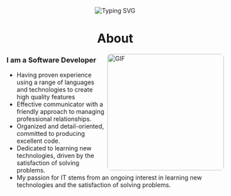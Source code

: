 <!---
# About Me
- Effective communicator with a friendly approach to managing professional relationships.
- Organized and detail-oriented, committed to producing excellent code.
- Dedicated to learning new technologies, driven by the satisfaction of solving problems.
- My passion for IT stems from an ongoing interest in learning new technologies and the satisfaction of solving problems.


# ⚡️Favorite languages and tools

<div>
<img height="200rem"alt="beescuit9510's Github Stats" src="https://github-readme-stats.vercel.app/api/top-langs?username=beescuit9510&langs_count=10&show_icons=true&locale=en&layout=donut"/>
</div>
--->



<div align="center">
 
![Typing SVG](https://readme-typing-svg.herokuapp.com?font=Architects+Daughter&size=45&height=80&width=700&center=true&vCenter=true&lines=Hey!+fellow+developers!;I'm+a+Software+Developer!;)

</div>

<div align="center">
 
# About
</div>

<img align="right" margin-top="20px" height="270px" alt="GIF" style="border-radius:7px" src="https://cdn.dribbble.com/users/1059583/screenshots/4171367/coding-freak.gif" />

### I am a Software Developer
- Having proven experience using a range of languages and technologies to create high quality features
- Effective communicator with a friendly approach to managing professional relationships.
- Organized and detail-oriented, committed to producing excellent code.
- Dedicated to learning new technologies, driven by the satisfaction of solving problems.
- My passion for IT stems from an ongoing interest in learning new technologies and the satisfaction of solving problems.


<!---
<div align="center">

# Github Stats 📊

<br>

<div>
<img height="200rem" alt="beescuit9510's Github Stats" src="https://github-readme-streak-stats.herokuapp.com/?user=beescuit9510"/>
<img height="200rem"alt="beescuit9510's Github Stats" src="https://github-readme-stats.vercel.app/api/top-langs?username=beescuit9510&langs_count=10&show_icons=true&locale=en&layout=donut"/>
</div>
<img alt="beescuit9510's Github Stats" src="https://github-readme-stats.vercel.app/api?username=beescuit9510&show_icons=true&count_private=true"/>

# ⚙️🛠️ Tech Stack 🪓

<p>
 <img height="27rem" src="https://img.shields.io/badge/JavaScript-F7DF1E?style=flat&logo=JavaScript&logoColor=black"/>
 &nbsp;&nbsp;
 <img height="27rem"  src="https://img.shields.io/badge/TypeScript-3178C6?style=flat&logo=TypeScript&logoColor=white"/>
 &nbsp;&nbsp;
 <img height="27rem"  src="https://img.shields.io/badge/Java-blue?style=flat&logo=Java&logoColor=white"/>
</p>

<p>
 <img height="27rem"  src="https://img.shields.io/badge/React-white?style=flat&logo=React&logoColor=61DAFB"/>
 &nbsp;&nbsp;
 <img height="27rem"  src="https://img.shields.io/badge/Redux-pink?style=flat&logo=Redux&logoColor=764ABC"/>
 &nbsp;&nbsp;
 <img height="27rem"  src="https://img.shields.io/badge/Recoil-white?style=flat&logo=Recoil&logoColor"/>
 &nbsp;&nbsp;
 <img height="27rem"  src="https://img.shields.io/badge/Next-white?style=flat&logo=nextdotjs&logoColor=black"/>
</p>
 
<p>
 <img height="27rem"  src="https://img.shields.io/badge/HTML5-E34F26?style=flat&logo=html5&logoColor=white"/>
 &nbsp;&nbsp;
 <img height="27rem"  src="https://img.shields.io/badge/CSS3-1572B6?style=flat&logo=css3&logoColor=white"/>
 &nbsp;&nbsp;
 <img height="27rem"  src="https://img.shields.io/badge/Scss-green?style=flat&logo=Sass&logoColor=CC6699"/>
 &nbsp;&nbsp;
 <img height="27rem"  src="https://img.shields.io/badge/TailwindCSS-white?style=flat&logo=Tailwind-CSS&logoColor"/>
 &nbsp;&nbsp;
  <img height="27rem"  src="https://img.shields.io/badge/React-white?style=flat&logo=React&logoColor=61DAFB"/>
 &nbsp;&nbsp;
 <img height="27rem"  src="https://img.shields.io/badge/Next-white?style=flat&logo=nextdotjs&logoColor=black"/>

</p>

<p><img height="27rem"  src="https://img.shields.io/badge/Node.js-white?style=flat&logo=Node.js&logoColor=339933"/>&nbsp;&nbsp;<img height="27rem"  src="https://img.shields.io/badge/SpringBoot-white?style=flat&logo=SpringBoot&logoColor"/>&nbsp;&nbsp;<img height="27rem"  src="https://img.shields.io/badge/MySQL-white?style=flat&logo=MySQL&logoColor=4479A1"/></p>

<p><img height="27rem"  src="https://img.shields.io/badge/Git-white?style=flat&logo=Git&logoColor=F05032"/>
&nbsp;&nbsp;<img height="27rem"  src="https://img.shields.io/badge/Docker-white?style=flat&logo=Docker&logoColor"/>
&nbsp;&nbsp;<img height="27rem"  src="https://img.shields.io/badge/AWS-white?style=flat&logo=amazonaws&logoColor=339933"/>
</p>

- **LANGUAGES** :
![JavaScript](https://img.shields.io/badge/JavaScript-F7DF1E?style=for-the-badge&logo=javascript&logoColor=black)
![TypeScript](https://shields.io/badge/TypeScript-3178C6?logo=TypeScript&logoColor=FFF&style=for-the-badge)

- **SKILLS** :
![React](https://img.shields.io/badge/React-61DAFB?style=for-the-badge&logo=React&logoColor=black)
![Node.js](https://img.shields.io/badge/Node.js-339933?style=for-the-badge&logo=Node.js&logoColor=white)
![MySQL](https://img.shields.io/badge/MySQL-4479A1?style=for-the-badge&logo=MySQL&logoColor=white)
![Docker](https://img.shields.io/badge/Docker-2496ED?style=for-the-badge&logo=Docker&logoColor=white)

![C#](https://img.shields.io/badge/c%23-%23239120.svg?style=for-the-badge&logo=c-sharp&logoColor=white)
![JAVA](https://img.shields.io/badge/java-007396?style=for-the-badge&logo=java&logoColor=white)
![Spring Boot](https://img.shields.io/badge/SpringBoot-6DB33F?style=for-the-badge&logo=SpringBoot&logoColor=white)
![C](https://img.shields.io/badge/C%20-%232370ED.svg?style=for-the-badge&logo=c&logoColor=white)
![Python](https://img.shields.io/badge/python-3670A0?style=for-the-badge&logo=python&logoColor=white)
![HTML5](https://img.shields.io/badge/html5-%23E34F26.svg?style=for-the-badge&logo=html5&logoColor=white)
![CSS3](https://img.shields.io/badge/css3-%231572B6.svg?style=for-the-badge&logo=css3&logoColor=white)
![JavaScript](https://img.shields.io/badge/javascript-%23323330.svg?style=for-the-badge&logo=javascript&logoColor=white)
![Shell Script](https://img.shields.io/badge/Python-3776AB?style=flat-square&logo=Python&logoColor=white)

- **Platforms**:
![Linux](https://img.shields.io/badge/Linux-FCC624?style=for-the-badge&logo=linux&logoColor=black)
![Windows](https://img.shields.io/badge/Windows-0078D6?style=for-the-badge&logo=windows&logoColor=white)
![Raspberry Pi](https://img.shields.io/badge/-RaspberryPi-C51A4A?style=for-the-badge&logo=Raspberry-Pi)
![Arduino](https://img.shields.io/badge/-Arduino-00979D?style=for-the-badge&logo=Arduino&logoColor=white)
</div>

-->


